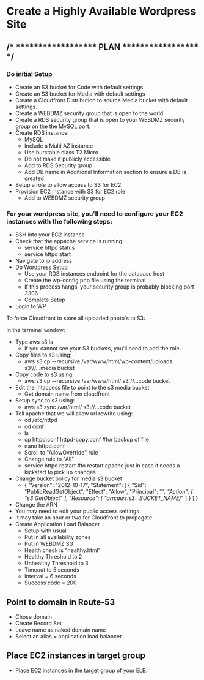 # Create a Highly Available Wordpress Site

## /* ****************** PLAN ***************** */

### Do initial Setup
  * Create an S3 bucket for Code with default settings
  * Create an S3 bucket for Media with default settings
  * Create a Cloudfront Distribution to source Media bucket with default settings. 
  * Create a WEBDMZ security group that is open to the world
  * Create a RDS security group that is open to your WEBDMZ security group
    on the the MySQL port.
  * Create RDS instance
    * MySQL
    * Include a Multi AZ instance
    * Use burstable class T2 Micro
    * Do not make it publicly accessible
    * Add to RDS Security group
    * Add DB name in Additional Information section to ensure a DB is created
  * Setup a role to allow access to S3 for EC2
  * Provision EC2 instance with S3 for EC2 role
    * Add to WEBDMZ security group


### For your wordpress site, you'll need to configure your EC2 instances with the following steps:

* SSH into your EC2 instance
* Check that the appache service is running.
  * service httpd status
  * service httpd start
* Navigate to ip address
* Do Wordpress Setup
  * Use your RDS instances endpoint for the database host
  * Create the wp-config,php file using the terminal
  * If this process hangs, your security group is probably blocking port 3306
  * Complete Setup
* Login to WP

To force Cloudfront to store all uploaded photo's to S3:

In the terminal window:
* Type aws s3 ls
  * If you cannot see your S3 buckets, you'll need to add the role.
* Copy files to s3 using:
  * aws s3 cp --recursive /var/www/html/wp-content/uploads s3://...media bucket
* Copy code to s3 using:
  * aws s3 cp --recursive /var/www/html/ s3://...code bucket
* Edit the .htaccess file to point to the s3 media bucket
  * Get domain name from cloudfront
* Setup sync to s3 using:
  * aws s3 sync /var/html/ s3://...code bucket
* Tell apache that we will allow url rewrite using:
  * cd /etc/httpd
  * cd conf
  * ls
  * cp httpd.conf httpd-copy.conf #for backup of file
  * nano httpd.conf
  * Scroll to "AllowOverride" rule
  * Change rule to "All"
  * service httpd restart #to restart apache just in case it needs a kickstart to pick up changes
* Change bucket policy for media s3 bucket
  * {
      "Version": "2012-10-17",
      "Statement": [
        {
          "Sid": "PublicReadGetObject",
          "Effect": "Allow",
          "Principal": "*",
          "Action": [
            "s3:GetObject"
            ],
          "Resource": [
            "arn:aws:s3:::BUCKET_NAME/*"
            ]
        }
      ]
    }
 * Change the ARN
 * You may need to edit your public access settings
 * It may take an hour or two for Cloudfront to propogate
 * Create Application Load Balancer
   * Setup with usual
   * Put in all availability zones
   * Put in WEBDMZ SG
   * Health check is "healthy.html"
   * Healthy Threshold to 2
   * Unhealthy Threshold to 3
   * Timeout to 5 seconds
   * Interval = 6 seconds
   * Success code = 200
   
  ## Point to domain in Route-53
  * Chose domain
  * Create Record Set
  * Leave name as naked domain name
  * Select an alias = application load balancer
  
  ## Place EC2 instances in target group
  *  Place EC2 instances in the target group of your ELB.
  
  
